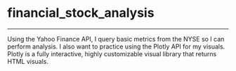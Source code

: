 # financial_stock_analysis
---
Using the Yahoo Finance API, I query basic metrics from the NYSE so I can perform analysis. I also want to practice using the Plotly API for my visuals. Plotly is a fully interactive, highly customizable visual library that returns HTML visuals.
